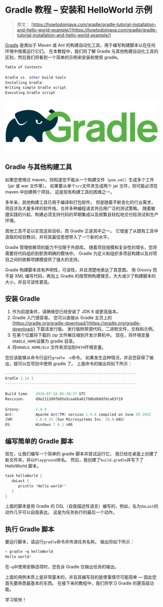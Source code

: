 # Gradle 教程 – 安装和 HelloWorld 示例

> 原文： [https://howtodoinjava.com/gradle/gradle-tutorial-installation-and-hello-world-example/](https://howtodoinjava.com/gradle/gradle-tutorial-installation-and-hello-world-example/)

[Gradle](https://gradle.org/) 是类似于 Maven 或 Ant 的构建自动化工具，用于编写构建脚本以在任何环境中按需运行它们。 在本教程中，我们将了解 Gradle 与其他构建自动化工具的区别，然后我们将看到一个简单的示例来安装和使用 gradle。

```java
Table of Contents

Gradle vs. other build tools
Installing Gradle
Writing simple Gradle script
Executing Gradle script
```

![Gradle](img/5718f5e4d6df73ba162961e21a815228.png)

## Gradle 与其他构建工具

如果您使用过 maven，则知道您不能从一个构建文件（`pom.xml`）生成多个工件（jar 或 war 文件等）。 如果要从单个`src`文件夹生成两个 jar 文件，则可能必须在 maven 中创建两个项目。 这是现有构建工具的困难之一。

多年来，其他构建工具已用于编译和打包软件。 但是随着不断变化的行业需求，项目涉及大量多样的软件栈，合并多种编程语言并应用广泛的测试策略。 随着敏捷实践的兴起，构建必须支持代码的早期集成以及频繁且轻松地交付给测试和生产环境。

其他工具不足以实现这些目标，而 Gradle 正是其中之一。 它借鉴了从既有工具中汲取的经验教训，并将其最佳思想带入了一个新的水平。

Gradle 管理依赖项的能力不仅限于外部库。 随着项目规模和复杂性的增长，您将需要将代码组织到职责明确的模块中。 Gradle 为定义和组织多项目构建以及对项目之间的依赖项建模提供了强大的支持。

Gradle 构建脚本具有声明性，可读性，并且清楚地表达了其意图。 用 Groovy 而不是 XML 编写代码，再加上 Gradle 的按惯例构建理念，大大减少了构建脚本的大小，并且可读性更高。

## 安装 Gradle

1.  作为前提条件，请确保您已经安装了 JDK 6 或更高版本。
2.  Gradle 入门很容易。 您可以直接从 Gradle 主页上的 [https://gradle.org/gradle-download/](https://gradle.org/gradle-download/) 下载该发行版。 发行版附带源代码，二进制文件，文档和示例。
3.  在某个位置将下载的 zip 文件解压缩到开发计算机中。 现在，将环境变量`GRADLE_HOME`设置为 gradle 目录。
4.  将`GRADLE_HOME/bin` 文件夹添加到`PATH`环境变量。

您应该能够从命令行运行`gradle -v`命令。 如果发生这种情况，并且您获得了输出，就可以在项目中使用 gradle 了。 上面命令的输出将如下所示：

```java
------------------------------------------------------------
Gradle 2.14.1
------------------------------------------------------------

Build time:   2016-07-18 06:38:37 UTC
Revision:     d9e2113d9fb05a5caabba61798bdb8dfdca83719

Groovy:       2.4.4
Ant:          Apache Ant(TM) version 1.9.6 compiled on June 29 2015
JVM:          1.6.0_33 (Sun Microsystems Inc. 20.8-b03)
OS:           Windows 7 6.1 x86
```

## 编写简单的 Gradle 脚本

现在，让我们编写一个简单的 gradle 脚本并尝试运行它。 我已经在桌面上创建了新文件夹，并以`Playground`命名。 然后，我创建了`build.gradle`并写下了 HelloWorld 脚本。

```java
task helloWorld {
   doLast {
      println 'Hello world!'
   }
}

```

上面的脚本是用 Gradle 的 DSL（自我描述性语言）编​​写的，例如，名为`doLast`的动作几乎可以自我表达。 这是为任务执行的最后一个动作。

## 执行 Gradle 脚本

要运行脚本，请运行`gradle`命令并传递任务名称。 输出将如下所示：

```java
> gradle –q helloWorld
Hello world!

```

在`–q`中使用安静选项时，您告诉 Gradle 仅输出任务的输出。

上面的用例本质上是非常基本的，并且其编写目的是使事情尽可能简单 — 因此您首先要熟悉最基本的东西。 在接下来的教程中，我们将学习 Gradle 的更高级功能。

学习愉快！